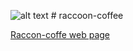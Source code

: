 ![alt text](https://raccoon-coffee.com/img/enot.svg "Raccoon logo") # raccoon-coffee


[Raccon-coffe web page](https://raccoon-coffee.com "Raccoon-coffee Homepage")
